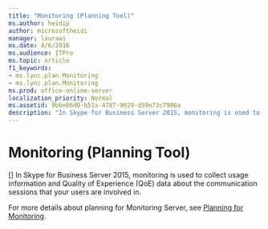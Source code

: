 ```yaml
---
title: "Monitoring (Planning Tool)"
ms.author: heidip
author: microsoftheidi
manager: laurawi
ms.date: 4/6/2016
ms.audience: ITPro
ms.topic: article
f1_keywords:
- ms.lync.plan.Monitoring
- ms.lync.plan.Monitoring
ms.prod: office-online-server
localization_priority: Normal
ms.assetid: 9bbe86d0-b51a-4787-9029-d59e73c7906a
description: "In Skype for Business Server 2015, monitoring is used to collect usage information and Quality of Experience (QoE) data about the communication sessions that your users are involved in."
---
```


# Monitoring (Planning Tool)
[]
In Skype for Business Server 2015, monitoring is used to collect usage information and Quality of Experience (QoE) data about the communication sessions that your users are involved in.
  
For more details about planning for Monitoring Server, see [Planning for Monitoring](http://technet.microsoft.com/library/26cead5a-183c-42f1-a4b0-0e8d61c6159d.aspx).
  

